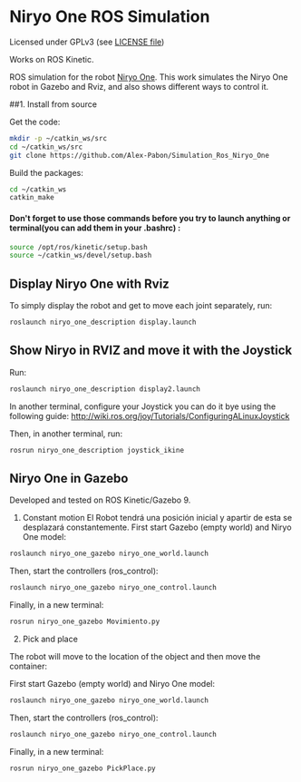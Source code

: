 # Niryo One ROS Simulation
Licensed under GPLv3 (see [LICENSE file](https://github.com/NiryoRobotics/niryo_one_ros_simulation/blob/master/LICENSE))

Works on ROS Kinetic.

ROS simulation for the robot [Niryo One](https://niryo.com/niryo-one/). This work simulates the Niryo One robot in Gazebo and Rviz, and also shows different ways to control it.



##1. Install from source

Get the code:

```bash
mkdir -p ~/catkin_ws/src
cd ~/catkin_ws/src
git clone https://github.com/Alex-Pabon/Simulation_Ros_Niryo_One
```

Build the packages:

```bash
cd ~/catkin_ws
catkin_make
```


#### Don't forget to use those commands before you try to launch anything or terminal(you can add them in your .bashrc) : ####

```bash
source /opt/ros/kinetic/setup.bash 
source ~/catkin_ws/devel/setup.bash
```

## Display Niryo One with Rviz

To simply display the robot and get to move each joint separately, run:

```bash
roslaunch niryo_one_description display.launch
```

## Show Niryo in RVIZ and move it with the Joystick
Run: 
```bash
roslaunch niryo_one_description display2.launch
```

In another terminal, configure your Joystick you can do it bye using the following guide:
http://wiki.ros.org/joy/Tutorials/ConfiguringALinuxJoystick

Then, in another terminal, run:
```bash
rosrun niryo_one_description joystick_ikine
```

## Niryo One in Gazebo
Developed and tested on ROS Kinetic/Gazebo 9.

1. Constant motion
El Robot tendrá una posición inicial y apartir de esta se desplazará constantemente.
First start Gazebo (empty world) and Niryo One model:

```bash
roslaunch niryo_one_gazebo niryo_one_world.launch
```

Then, start the controllers (ros_control):

```bash
roslaunch niryo_one_gazebo niryo_one_control.launch
```

Finally, in a new terminal:
```bash
rosrun niryo_one_gazebo Movimiento.py
```

2. Pick and place

The robot will move to the location  of the object and then move the container:

First start Gazebo (empty world) and Niryo One model:

```bash
roslaunch niryo_one_gazebo niryo_one_world.launch
```

Then, start the controllers (ros_control):

```bash
roslaunch niryo_one_gazebo niryo_one_control.launch
```

Finally, in a new terminal:

```bash
rosrun niryo_one_gazebo PickPlace.py
```



